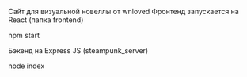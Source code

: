 Сайт для визуальной новеллы от wnloved
Фронтенд запускается на React (папка frontend)

npm start

Бэкенд на Express JS (steampunk_server)

node index